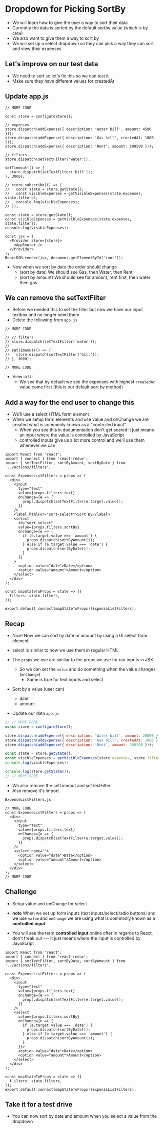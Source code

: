 # Dropdown for Picking SortBy
* We will learn how to give the user a way to sort their data
* Currently the data is sorted by the default sortby value (which is by `date`)
* We also want to give them a way to sort by 
* We will set up a select dropdown so they can pick a way they can sort and view their expenses

## Let's improve on our test data
* We need to sort so let's fix this so we can test it
* Make sure they have different values for createdAt

## Update app.js
```
// MORE CODE

const store = configureStore();

// expenses
store.dispatch(addExpense({ description: 'Water bill', amount: 4500 }));
store.dispatch(addExpense({ description: 'Gas bill', createdAt: 1000 }));
store.dispatch(addExpense({ description: 'Rent', amount: 109500 }));

// filters
store.dispatch(setTextFilter('water'));

setTimeout(() => {
  store.dispatch(setTextFilter('bill'));
}, 3000);

// store.subscribe(() => {
//   const state = store.getState();
//   const visibleExpenses = getVisibleExpenses(state.expenses, state.filters);
//   console.log(visibleExpenses);
// });

const state = store.getState();
const visibleExpenses = getVisibleExpenses(state.expenses, state.filters);
console.log(visibleExpenses);

const jsx = (
  <Provider store={store}>
    <AppRouter />
  </Provider>
);
ReactDOM.render(jsx, document.getElementById('root'));
```

* Now when we sort by date the order should change
  - (sort by date) We should see Gas, then Water, then Rent
  - (sort by amount) We should see for amount, rent first, then water then gas

## We can remove the setTextFilter
* Before we needed this to set the filter but now we have our input textbox and no longer need them
* Delete the following from `app.js`

```
// MORE CODE

// // filters
// store.dispatch(setTextFilter('water'));
//
// setTimeout(() => {
//   store.dispatch(setTextFilter('bill'));
// }, 3000);

// MORE CODE
```

* View in UI
  - We see that by default we see the expenses with highest `createdAt` value come first (this is our default sort by method)

## Add a way for the end user to change this
* We'll use a select HTML form element
* When we setup form elements and use value and onChange we are created what is commonly known as a "controlled input"
  - When you see this in documentation don't get scared it just means an input where the value is controlled by JavaScript
  - controlled inputs give us a lot more control and we'll use them whenever we can

```
import React from 'react';
import { connect } from 'react-redux';
import { setTextFilter, sortByAmount, sortByDate } from '../actions/filters';

const ExpenseListFilters = props => (
  <div>
    <input
      type="text"
      value={props.filters.text}
      onChange={e => {
        props.dispatch(setTextFilter(e.target.value));
      }}
    />
    <label htmlFor="sort-select">Sort By</label>
    <select
      id="sort-select"
      value={props.filters.sortBy}
      onChange={e => {
        if (e.target.value === 'amount') {
          props.dispatch(sortByAmount());
        } else if (e.target.value === 'date') {
          props.dispatch(sortByDate());
        }
      }}
    >
      <option value="date">Date</option>
      <option value="amount">Amount</option>
    </select>
  </div>
);

const mapStateToProps = state => ({
  filters: state.filters,
});

export default connect(mapStateToProps)(ExpenseListFilters);
```

## Recap
* Nice! Now we can sort by date or amount by using a UI select form element
* select is similar to how we use them in regular HTML
* The `props` we use are similar to the props we use for our inputs in JSX
  - So we can set the `value` and do something when the value changes (`onChange`)
    + Same is true for text inputs and select



* Sort by a value (user can)
    - date
    - amount
* Update our data
`app.js`

```js
// // MORE CODE
const store = configureStore();

store.dispatch(addExpense({ description: 'Water bill', amount: 20000 }));
store.dispatch(addExpense({ description: 'Gas bill', createdAt: 1000 }));
store.dispatch(addExpense({ description: 'Rent', amount: 109500 }));

const state = store.getState();
const visibleExpenses = getVisibleExpenses(state.expenses, state.filters);
console.log(visibleExpenses);

console.log(store.getState());
// // MORE CODE
```

* We also remove the setTimeout and setTextFilter
* Also remove it's import

`ExpenseListFilters.js`

```
// MORE CODE
const ExpenseListFilters = props => (
  <div>
    <input
      type="text"
      value={props.filters.text}
      onChange={e => {
        props.dispatch(setTextFilter(e.target.value));
      }}
    />
    <select name="">
      <option value="date">Date</option>
      <option value="amount">Amount</option>
    </select>
  </div>
);
// MORE CODE
```

## Challenge
* Setup value and onChange for select

* **note** When we set up form inputs (text inputs/select/radio buttons) and we use `value` and `onChange` we are using what is commonly known as a **controlled input**
* You will see the term **controlled input** online ofter in regards to React, don't freak out --- it just means where the input is controlled by JavaScript

```
import React from 'react';
import { connect } from 'react-redux';
import { setTextFilter, sortByDate, sortByAmount } from '../actions/filters';

const ExpenseListFilters = props => (
  <div>
    <input
      type="text"
      value={props.filters.text}
      onChange={e => {
        props.dispatch(setTextFilter(e.target.value));
      }}
    />
    <select
      value={props.filters.sortBy}
      onChange={e => {
        if (e.target.value === 'date') {
          props.dispatch(sortByDate());
        } else if (e.target.value === 'amount') {
          props.dispatch(sortByAmount());
        }
      }}>
      <option value="date">Date</option>
      <option value="amount">Amount</option>
    </select>
  </div>
);

const mapStateToProps = state => ({
  f ilters: state.filters,
});
export default connect(mapStateToProps)(ExpenseListFilters);
```

## Take it for a test drive
* You can now sort by date and amount when you select a value from the dropdown
